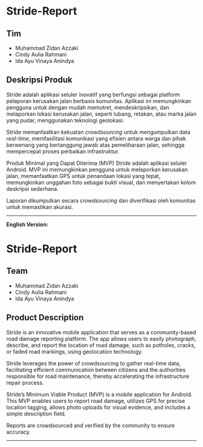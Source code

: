 
# Stride-Report

## Tim

* Muhammad Zidan Azzaki
* Cindy Aulia Rahmani
* Ida Ayu Vinaya Anindya

## Deskripsi Produk

Stride adalah aplikasi seluler inovatif yang berfungsi sebagai platform pelaporan kerusakan jalan berbasis komunitas. Aplikasi ini memungkinkan pengguna untuk dengan mudah memotret, mendeskripsikan, dan melaporkan lokasi kerusakan jalan, seperti lubang, retakan, atau marka jalan yang pudar, menggunakan teknologi geolokasi.

Stride memanfaatkan kekuatan *crowdsourcing* untuk mengumpulkan data *real-time*, memfasilitasi komunikasi yang efisien antara warga dan pihak berwenang yang bertanggung jawab atas pemeliharaan jalan, sehingga mempercepat proses perbaikan infrastruktur.

Produk Minimal yang Dapat Diterima (MVP) Stride adalah aplikasi seluler Android. MVP ini memungkinkan pengguna untuk melaporkan kerusakan jalan, memanfaatkan GPS untuk penandaan lokasi yang tepat, memungkinkan unggahan foto sebagai bukti visual, dan menyertakan kolom deskripsi sederhana.

Laporan dikumpulkan secara *crowdsourcing* dan diverifikasi oleh komunitas untuk memastikan akurasi.

---

**English Version:**

# Stride-Report

## Team

* Muhammad Zidan Azzaki
* Cindy Aulia Rahmani
* Ida Ayu Vinaya Anindya

## Product Description

Stride is an innovative mobile application that serves as a community-based road damage reporting platform. The app allows users to easily photograph, describe, and report the location of road damage, such as potholes, cracks, or faded road markings, using geolocation technology.

Stride leverages the power of crowdsourcing to gather real-time data, facilitating efficient communication between citizens and the authorities responsible for road maintenance, thereby accelerating the infrastructure repair process.

Stride’s Minimum Viable Product (MVP) is a mobile application for Android. This MVP enables users to report road damage, utilizes GPS for precise location tagging, allows photo uploads for visual evidence, and includes a simple description field.

Reports are crowdsourced and verified by the community to ensure accuracy.

---
